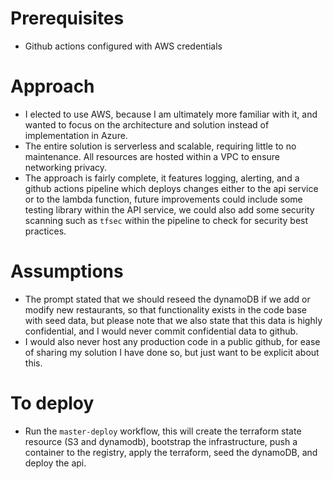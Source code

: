 # Prerequisites
- Github actions configured with AWS credentials


# Approach
- I elected to use AWS, because I am ultimately more familiar with it, and wanted to focus on the architecture and solution instead of implementation in Azure.
- The entire solution is serverless and scalable, requiring little to no maintenance. All resources are hosted within a VPC to ensure networking privacy. 
- The approach is fairly complete, it features logging, alerting, and a github actions pipeline which deploys changes either to the api service or to the lambda function, future improvements could include some testing library within the API service, we could also add some security scanning such as `tfsec` within the pipeline to check for security best practices.

# Assumptions
- The prompt stated that we should reseed the dynamoDB if we add or modify new restaurants, so that functionality exists in the code base with seed data, but please note that we also state that this data is highly confidential, and I would never commit confidential data to github.
- I would also never host any production code in a public github, for ease of sharing my solution I have done so, but just want to be explicit about this.

# To deploy
- Run the `master-deploy` workflow, this will create the terraform state resource (S3 and dynamodb), bootstrap the infrastructure, push a container to the registry, apply the terraform, seed the dynamoDB, and deploy the api. 
